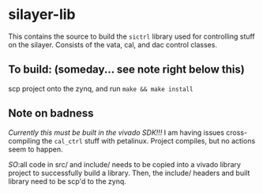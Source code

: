 # silayer-lib

This contains the source to build the `sictrl` library used
for controlling stuff on the silayer. Consists of the
vata, cal, and dac control classes.

## To build: (someday... see note right below this)
scp project onto the zynq, and run `make && make install`

## Note on badness
*Currently this must be built in the vivado SDK!!!*
I am having issues cross-compiling the `cal_ctrl` stuff
with petalinux. Project compiles, but no actions seem to
happen.

*SO*:all code in src/ and include/ needs to be copied
into a vivado library project to successfully build a library.
Then, the include/ headers and built library need to be scp'd
to the zynq.

